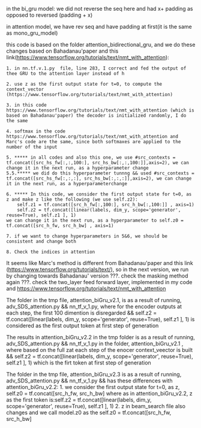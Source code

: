 in the bi_gru model: we did not reverse the seq here and had x+ padding as opposed to reversed (padding + x) 

in attention model, we have rev seq and have padding at first(it is the same as mono_gru_model)


this code is based on the folder attention_bidirectional_gru, and we do these changes based on Bahadanau'paper and this link(https://www.tensorflow.org/tutorials/text/nmt_with_attention):

	1. in nn.tf.v.1.py  file, line 283, I correct and fed the output of thee GRU to the attention layer instead of h

	2. use z as the first output state for t=0, to compute the context_vector (https://www.tensorflow.org/tutorials/text/nmt_with_attention)

	3. in this code https://www.tensorflow.org/tutorials/text/nmt_with_attention (which is based on Bahadanau'paper) the decoder is initialized randomly, I do the same

	4. softmax in the code https://www.tensorflow.org/tutorials/text/nmt_with_attention and Marc's code are the same, since both softmaxes are applied to the number of the input

	5. ***** in all codes and also this one, we use #src_contexts =  tf.concat([src_hs_fw[:,:,100:], src_hs_bw[:,:,100:]],axis=2), we can change it in the next run, as a hyperparameter change
	5.5.***** we did do this hyperparameter tunnng && used #src_contexts = tf.concat([src_hs_fw[:,:,:], src_hs_bw[:,:,:]],axis=2), we can change it in the next run, as a hyperparameterchange

	6. ***** In this code, we consider the first output state for t=0, as z and make z like the following (we use self.z2):
		self.z1 = tf.concat([src_h_fw[:,100:], src_h_bw[:,100:]] , axis=1) 
		self.z2 = tf.concat([linear(labels, dim_y, scope='generator', reuse=True), self.z1 ], 1)
	we can change it in the next run, as a hyperparameter to self.z0 = tf.concat([src_h_fw, src_h_bw] , axis=1)

	7. if we want to change hyperparameters in 5&6, we should be consistent and change both
	
	8. Check the indices in attention



It seems like Marc's method is different from Bahadanau'paper and this link  (https://www.tensorflow.org/tutorials/text/), so in the next version, we run by changing towards Bahadanau' version
???. check the masking method again
???. check the two_layer feed forward layer, implemented in my code and https://www.tensorflow.org/tutorials/text/nmt_with_attention


The folder in the tmp file, attention_biGru_v2.1, is as a result of running, adv_SDS_attention.py && nn_tf_v_1.py, where for the encoder outputs at each step, the first 100 dimention is disregarded &&  self.z2 = tf.concat([linear(labels, dim_y, scope='generator', reuse=True), self.z1 ], 1)  is considered as the first output token at first step of generation

The results in attention_biGru_v2.2 in the tmp folder is as a result of running, adv_SDS_attention.py && nn_tf_v_1.py in  the folder, attention_biGru_v2.1 , where based on the full zat each step of the enocer context_veector is built  &&  self.z2 = tf.concat([linear(labels, dim_y, scope='generator', reuse=True), self.z1 ], 1) which is the firt token at first step of generation


The folder in the tmp file,  attention_biGru_v2.3  is as a result of running, adv_SDS_attention.py && nn_tf_v_1.py && has these differences with attention_biGru_v2.2:
		1.   we consider the first output state for t=0, as z, 	self.z0 = tf.concat([src_h_fw, src_h_bw]
		where as in attention_biGru_v2.2, z as the first token is:self.z2 = tf.concat([linear(labels, dim_y, scope='generator', reuse=True), self.z1 ], 1)
		2. z in beam_search file also changes and we call model.z0 as the self.z0 = tf.concat([src_h_fw, src_h_bw]

		



	
